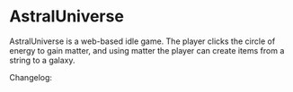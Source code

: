 # AstralUniverse

AstralUniverse is a web-based idle game. The player clicks the circle of energy to gain matter, and using matter the player can create items
from a string to a galaxy. 

Changelog:
